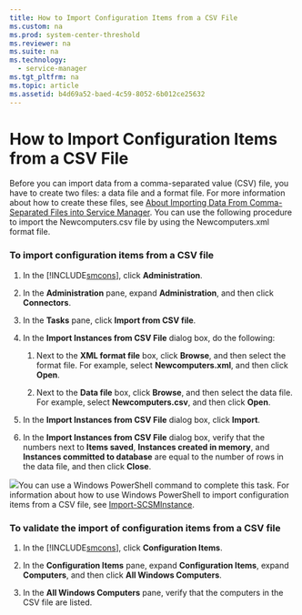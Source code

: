```yaml
---
title: How to Import Configuration Items from a CSV File
ms.custom: na
ms.prod: system-center-threshold
ms.reviewer: na
ms.suite: na
ms.technology: 
  - service-manager
ms.tgt_pltfrm: na
ms.topic: article
ms.assetid: b4d69a52-baed-4c59-8052-6b012ce25632
---
```

# How to Import Configuration Items from a CSV File
Before you can import data from a comma\-separated value \(CSV\) file, you have to create two files: a data file and a format file. For more information about how to create these files, see [About Importing Data From Comma\-Separated Files into Service Manager](About-Importing-Data-from-Comma-Separated-Files-into-Service-Manager.md). You can use the following procedure to import the Newcomputers.csv file by using the Newcomputers.xml format file.

### To import configuration items from a CSV file

1.  In the [!INCLUDE[smcons](./Token/smcons_md.md)], click **Administration**.

2.  In the **Administration** pane, expand **Administration**, and then click **Connectors**.

3.  In the **Tasks** pane, click **Import from CSV file**.

4.  In the **Import Instances from CSV File** dialog box, do the following:

    1.  Next to the **XML format file** box, click **Browse**, and then select the format file. For example, select **Newcomputers.xml**, and then click **Open**.

    2.  Next to the **Data file** box, click **Browse**, and then select the data file. For example, select **Newcomputers.csv**, and then click **Open**.

5.  In the **Import Instances from CSV File** dialog box, click **Import**.

6.  In the **Import Instances from CSV File** dialog box, verify that the numbers next to **Items saved**, **Instances created in memory**, and **Instances committed to database** are equal to the number of rows in the data file, and then click **Close**.

![](/Image/PSSymbol.gif)You can use a Windows PowerShell command to complete this task. For information about how to use Windows PowerShell to import configuration items from a CSV file, see [Import\-SCSMInstance](http://go.microsoft.com/fwlink/p/?LinkId=225348).

### To validate the import of configuration items from a CSV file

1.  In the [!INCLUDE[smcons](./Token/smcons_md.md)], click **Configuration Items**.

2.  In the **Configuration Items** pane, expand **Configuration Items**, expand **Computers**, and then click **All Windows Computers**.

3.  In the **All Windows Computers** pane, verify that the computers in the CSV file are listed.


